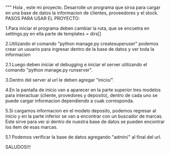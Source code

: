 """ Hola , este mi proyecto. Desarrolle un programa que sirva para cargar en una base de datos la informacion de clientes, proveedores y el stock. PASOS PARA USAR EL PROYECTO:

1.Para iniciar el programa deben cambiar la ruta, que se encuetra en settings.py en ella parte de templates = dirs[]

2.Utilizando el comando "python manage.py createsuperuser" podemos crear un usuario para ingresar dentro de la base de datos y ver toda la informacion

2.1.Luego deben iniciar el debugging e iniciar el server utilizando el comando "python manage.py runserver".

3.Dentro del server al url le deben agregar "inicio/".

4.En la pantalla de inicio van a aparecer en la parte superior tres modelos para interactuar (cliente, provedores y deposito), dentro de cada uno se puede cargar informacion dependiendo a cuak corresponda.

5.Si cargamos informacion en el modelo deposito, podemos regresar al inicio y en la parte inferior se van a encontrar con un buscador de marcas. Este sirve para ver si dentro de nuestra base de datos se pueden encontrar los item de esas marcas.

5.1 Podemos verificar la base de datos agregando "admin/" al final del url.

SALUDOS!!!
